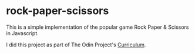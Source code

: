 # rock-paper-scissors
This is a simple implementation of the popular game Rock Paper &amp; Scissors in Javascript.

I did this project as part of The Odin Project's [Curriculum](https://www.theodinproject.com/courses/web-development-101/lessons/rock-paper-scissors).
